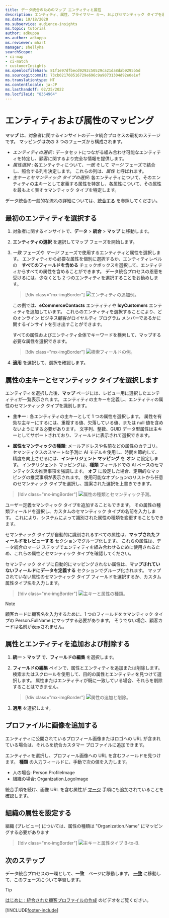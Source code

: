 ```yaml
---
title: データ統合のためのマップ エンティティと属性
description: エンティティ、属性、プライマリー キー、およびセマンティック タイプを選択して、データを統合された顧客プロファイルにマッピングします。
ms.date: 10/18/2020
ms.subservice: audience-insights
ms.topic: tutorial
author: adkuppa
ms.author: adkuppa
ms.reviewer: mhart
manager: shellyha
searchScope:
- ci-map
- ci-match
- customerInsights
ms.openlocfilehash: 81f1e97dfbecd9292c50529ca21da8dab9295b5d
ms.sourcegitcommit: 73cb021760516729e696c9a90731304d92e0e1ef
ms.translationtype: HT
ms.contentlocale: ja-JP
ms.lasthandoff: 02/25/2022
ms.locfileid: "8354964"
---
```

# <a name="map-entities-and-attributes"></a>エンティティおよび属性のマッピング

**マップ** は、対象者に関するインサイトのデータ統合プロセスの最初のステージです。 マッピングは次の 3 つのフェーズから構成されます。

- *エンティティの選択* : データセットにつながる組み合わせ可能なエンティティを特定し、顧客に関するより完全な情報を提供します。
- *属性選択* : 各エンティティについて、*一致* そして *マージ* フェーズで結合し、照合する列を決定します。 これらの列は、*属性* と呼ばれます。
- *主キーとセマンティック タイプの選択*: 各エンティティについて、そのエンティティの主キーとして定義する属性を特定し、各属性について、その属性を最もよく表すセマンティック タイプを特定します。

データ統合の一般的な流れの詳細については、[統合する](data-unification.md) を参照してください。

## <a name="select-the-first-entities"></a>最初のエンティティを選択する

1. 対象者に関するインサイトで、**データ** > **統合** > **マップ** に移動します。

2. **エンティティの選択** を選択してマップ フェーズを開始します。

3. *一致* フェーズや *マージ* フェーズで使用するエンティティと属性を選択します。 エンティティから必要な属性を個別に選択するか、エンティティレベルの　**すべてのフィールドを含める** チェックボックスを選択して、エンティティからすべての属性を含めることができます。 データ統合プロセスの恩恵を受けるには、少なくとも 2 つのエンティティを選択することをお勧めします。

   > [!div class="mx-imgBorder"]
   > ![エンティティの追加例。](media/data-manager-configure-map-add-entities-example.png "エンティティの追加の例")

   この例では、**eCommerceContacts** エンティティや **loyCustomers** エンティティを追加しています。 これらのエンティティを選択することにより、どのオンライン ビジネス顧客がロイヤルティ プログラム メンバーであるかに関するインサイトを引き出すことができます。
   
   すべての属性およびエンティティ全体でキーワードを検索して、マップする必要な属性を選択できます。
   
     > [!div class="mx-imgBorder"]
   > ![検索フィールドの例。](media/data-manager-configure-map-search-fields-example.png "検索フィールドの例")

4. **適用** を選択して、選択を確認します。

## <a name="select-primary-key-and-semantic-type-for-attributes"></a>属性の主キーとセマンティック タイプを選択します

エンティティを選択した後、**マップ** ページには、レビュー用に選択したエンティティが一覧表示されます。 エンティティの主キーを定義し、エンティティの属性のセマンティック タイプを識別します。

- **主キー** : 各エンティティの主キーとして 1 つの属性を選択します。 属性を有効な主キーにするには、重複する値、欠落している値、または null 値を含めないようにする必要があります。 文字列、整数、GUID データ型属性は主キーとしてサポートされており、フィールドに表示されて選択できます。

- **属性セマンティックの種類**: メールアドレスや名前などの属性のカテゴリ。 セマンティクスのスマートな予測に AI モデルを使用し、時間を節約して、精度を向上させるには、**インテリジェント マッピング** を **オン** に設定します。 インテリジェント マッピングは、**種類** フィールドでの AI ベースのセマンティクスの推奨事項を強調します。 **オフ** に設定した場合、定期的なマッピングの推奨事項が表示されます。 使用可能なオプションのリストから任意のセマンティック タイプを選択し、提案された選択を上書きできます。

> [!div class="mx-imgBorder"]
> ![属性の種類とセマンティック予測。](media/data-manager-configure-map-add-attributes-semantic-prediction.png "属性の種類とセマンティック予測")

ユーザー定義セマンティック タイプを追加することもできます。 その属性の種類フィールドを選択し、カスタムのセマンティック タイプの名前を入力します。 これにより、システムによって識別された属性の種類を変更することもできます。

セマンティック タイプが自動的に識別されるすべての属性は、**マップされたフィールドをレビューする** セクションでグループ化します。 これらの属性は、データ統合のマージ ステップでエンティティを組み合わせるために使用されるため、これらの属性とセマンティック タイプを確認してください。

セマンティック タイプに自動的にマッピングされない属性は、**マップされていないフィールドにデータを定義する** セクションでグループ化されます。 マップされていない属性のセマンティック タイプ フィールドを選択するか、カスタム属性タイプ名を入力します。

> [!div class="mx-imgBorder"]
> ![主キーと属性の種類。](media/data-manager-configure-map-add-attributes.png "主キーと属性の種類")

> [!NOTE]
> 顧客カードに顧客名を入力するために、1 つのフィールドをセマンティック タイプの Person.FullName にマップする必要があります。 そうでない場合、顧客カードは名前が表示されません。 

## <a name="add-and-remove-attributes-and-entities"></a>属性とエンティティを追加および削除する

1. **統一** > **マップ** で、**フィールドの編集** を選択します。

2. **フィールドの編集** ペインで、属性とエンティティを追加または削除します。 検索またはスクロールを使用して、目的の属性とエンティティを見つけて選択します。 属性またはエンティティが既に一致している場合、それらを削除することはできません。

   > [!div class="mx-imgBorder"]
   > ![属性の追加と削除。](media/configure-data-map-edit.png "属性の追加または削除")

3. **適用** を選択します。

## <a name="add-images-to-profiles"></a>プロファイルに画像を追加する

エンティティに公開されているプロフィール画像またはロゴへの URL が含まれている場合は、それらを統合カスタマー プロファイルに追加できます。

エンティティを選択し、プロフィール画像への URL を含むフィールドを見つけます。 **種類** の入力フィールドに、手動で次の値を入力します。 
- 人の場合: Person.ProfileImage
- 組織の場合: Organization.LogoImage

統合手順を続け、画像 URL を含む属性が [マージ](merge-entities.md) 手順にも追加されていることを確認します。

## <a name="set-attributes-for-organizations"></a>組織の属性を設定する

組織 (プレビュー) については、属性の種類は "Organization.Name" にマッピングする必要があります
> [!div class="mx-imgBorder"]
> ![主キーと属性タイプ B-to-B.](media/configure-data-map-edit-b2b.png "主キーと属性タイプ B-to-B")

## <a name="next-step"></a>次のステップ

データ統合プロセスの一環として、**一致**　ページに移動します。 [**一致**](match-entities.md) に移動して、このフェーズについて学習します。

> [!TIP]
> [はじめに : 統合された顧客プロファイルの作成](https://youtu.be/oBfGEhucAxs) のビデオをご覧ください。


[!INCLUDE[footer-include](../includes/footer-banner.md)]